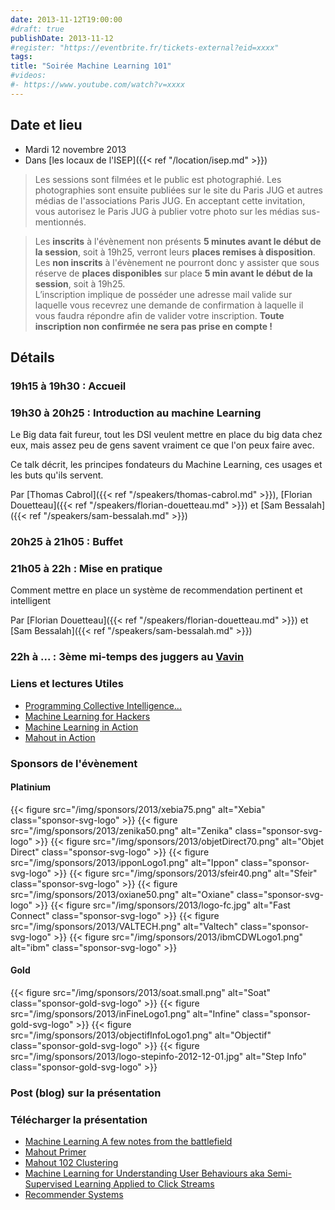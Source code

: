 ```yaml
---
date: 2013-11-12T19:00:00
#draft: true
publishDate: 2013-11-12
#register: "https://eventbrite.fr/tickets-external?eid=xxxx"
tags:
title: "Soirée Machine Learning 101"
#videos: 
#- https://www.youtube.com/watch?v=xxxx
---
```


## Date et lieu

* Mardi 12 novembre 2013
* Dans [les locaux de l'ISEP]({{< ref "/location/isep.md" >}})

> Les sessions sont filmées et le public est photographié. Les photographies sont ensuite publiées sur le site du Paris JUG et autres médias de l'associations Paris JUG. En acceptant cette invitation, vous autorisez le Paris JUG à publier votre photo sur les médias sus-mentionnés.

> Les **inscrits** à l'évènement non présents **5 minutes avant le début de la session**, soit à 19h25, verront leurs **places remises à disposition**.  
Les **non inscrits** à l'évènement ne pourront donc y assister que sous réserve de **places disponibles** sur place **5 min avant le début de la session**, soit à 19h25.  
L’inscription implique de posséder une adresse mail valide sur laquelle vous recevrez une demande de confirmation à laquelle il vous faudra répondre afin de valider votre inscription.
**Toute inscription non confirmée ne sera pas prise en compte !**

## Détails

### 19h15 à 19h30 : Accueil

### 19h30 à 20h25 : Introduction au machine Learning

Le Big data fait fureur, tout les DSI veulent mettre en place du big data chez eux, mais assez peu de gens savent vraiment ce que l'on peux faire avec.

Ce talk décrit, les principes fondateurs du Machine Learning, ces usages et les buts qu'ils servent.


Par [Thomas Cabrol]({{< ref "/speakers/thomas-cabrol.md" >}}), [Florian Douetteau]({{< ref "/speakers/florian-douetteau.md" >}}) et [Sam Bessalah]({{< ref "/speakers/sam-bessalah.md" >}})

### 20h25 à 21h05 : Buffet

### 21h05 à 22h : Mise en pratique

Comment mettre en place un système de recommendation pertinent et intelligent

Par [Florian Douetteau]({{< ref "/speakers/florian-douetteau.md" >}}) et [Sam Bessalah]({{< ref "/speakers/sam-bessalah.md" >}})

### 22h à ... : 3ème mi-temps des juggers au [Vavin](https://maps.google.fr/maps/place?hl=fr&sourceid=navclient-ff&rlz=1B3GGGL_frFR294FR295&um=1&ie=UTF-8&q=restaurant+le+vavin+paris&fb=1&gl=fr&hq=restaurant+le+vavin&hnear=paris&cid=16763854041267710574)

### Liens et lectures Utiles
- [Programming Collective Intelligence...](https://www.amazon.fr/Programming-Collective-Intelligence-Applications-published/dp/B00E31EOO0/ref=sr_1_3?ie=UTF8&qid=1384361428&sr=8-3&keywords=programming+the+collective+intelligence)
- [Machine Learning for Hackers](https://www.amazon.fr/Machine-Learning-Hackers-Drew-Conway/dp/1449303714/ref=pd_sim_eb_2)
- [Machine Learning in Action](https://www.amazon.fr/Machine-Learning-Action-Peter-Harrington/dp/1617290181/ref=pd_sim_eb_4)
- [Mahout in Action](https://www.amazon.fr/Mahout-Action-Sean-Owen/dp/1935182684/ref=pd_sim_eb_7)

### Sponsors de l'évènement

#### Platinium
{{< figure src="/img/sponsors/2013/xebia75.png" alt="Xebia" class="sponsor-svg-logo" >}}
{{< figure src="/img/sponsors/2013/zenika50.png" alt="Zenika" class="sponsor-svg-logo" >}}
{{< figure src="/img/sponsors/2013/objetDirect70.png" alt="Objet Direct" class="sponsor-svg-logo" >}}
{{< figure src="/img/sponsors/2013/ipponLogo1.png" alt="Ippon" class="sponsor-svg-logo" >}}
{{< figure src="/img/sponsors/2013/sfeir40.png" alt="Sfeir" class="sponsor-svg-logo" >}}
{{< figure src="/img/sponsors/2013/oxiane50.png" alt="Oxiane" class="sponsor-svg-logo" >}}
{{< figure src="/img/sponsors/2013/logo-fc.jpg" alt="Fast Connect" class="sponsor-svg-logo" >}}
{{< figure src="/img/sponsors/2013/VALTECH.png" alt="Valtech" class="sponsor-svg-logo" >}}
{{< figure src="/img/sponsors/2013/ibmCDWLogo1.png" alt="ibm" class="sponsor-svg-logo" >}}

#### Gold
{{< figure src="/img/sponsors/2013/soat.small.png" alt="Soat" class="sponsor-gold-svg-logo" >}}
{{< figure src="/img/sponsors/2013/inFineLogo1.png" alt="Infine" class="sponsor-gold-svg-logo" >}}
{{< figure src="/img/sponsors/2013/objectifInfoLogo1.png" alt="Objectif" class="sponsor-gold-svg-logo" >}}
{{< figure src="/img/sponsors/2013/logo-stepinfo-2012-12-01.jpg" alt="Step Info" class="sponsor-gold-svg-logo" >}}

### Post (blog) sur la présentation

### Télécharger la présentation

- [Machine Learning A few notes from the battlefield](/resources/2013/1-Dataiku-ParisJUG-IntrotoML-20131112.pdf)
- [Mahout Primer](/resources/2013/2-MahoutPrimer.pdf)
- [Mahout 102 Clustering](/resources/2013/3-Mahout-Clustering.pdf)
- [Machine Learning for Understanding User Behaviours aka Semi-Supervised Learning Applied to Click Streams](/resources/2013/4-Dataiku-UnderstandingUserBevahiourwihtMachineLearning-JUGNov2013.pdf)
- [Recommender Systems](/resources/2013/5-RecSys-ParisJUG-final.pdf)